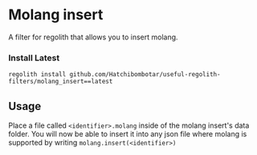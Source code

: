 # Molang insert
A filter for regolith that allows you to insert molang.

### Install Latest
```
regolith install github.com/Hatchibombotar/useful-regolith-filters/molang_insert==latest
```

## Usage
Place a file called `<identifier>.molang` inside of the molang insert's data folder. You will now be able to insert it into any json file where molang is supported by writing `molang.insert(<identifier>)`